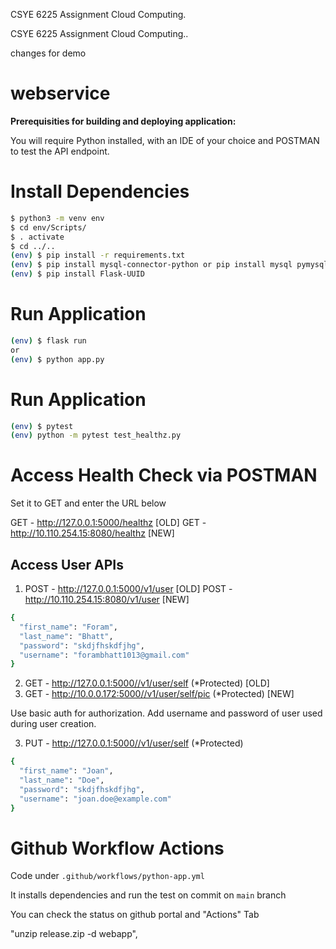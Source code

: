 
CSYE 6225 Assignment Cloud Computing.

CSYE 6225 Assignment Cloud Computing..

changes for demo 
# webservice 
<b> Prerequisities for building and deploying application: </b>

You will require Python installed, with an IDE of your choice and POSTMAN to test the API endpoint.
# Install Dependencies

```bash
$ python3 -m venv env
$ cd env/Scripts/
$ . activate
$ cd ../..
(env) $ pip install -r requirements.txt
(env) $ pip install mysql-connector-python or pip install mysql pymysql
(env) $ pip install Flask-UUID
```

# Run Application

```bash
(env) $ flask run
or
(env) $ python app.py
```

# Run Application

```bash
(env) $ pytest
(env) python -m pytest test_healthz.py
```

# Access Health Check via POSTMAN

Set it to GET and enter the URL below

GET - http://127.0.0.1:5000/healthz [OLD]
GET - http://10.110.254.15:8080/healthz [NEW]

## Access User APIs

1. POST - http://127.0.0.1:5000/v1/user [OLD]
   POST - http://10.110.254.15:8080/v1/user [NEW]

```bash
{
  "first_name": "Foram",
  "last_name": "Bhatt",
  "password": "skdjfhskdfjhg",
  "username": "forambhatt1013@gmail.com"
}
```

2. GET - http://127.0.0.1:5000//v1/user/self (*Protected) [OLD]
2. GET - http://10.0.0.172:5000//v1/user/self/pic (*Protected) [NEW]


Use basic auth for authorization. Add username and password of user used during user creation.

3. PUT - http://127.0.0.1:5000//v1/user/self (*Protected)

```bash
{
  "first_name": "Joan",
  "last_name": "Doe",
  "password": "skdjfhskdfjhg",
  "username": "joan.doe@example.com"
}
```

# Github Workflow Actions

Code under `.github/workflows/python-app.yml`

It installs dependencies and run the test on commit on `main` branch

You can check the status on github portal and "Actions" Tab


"unzip release.zip -d webapp",

